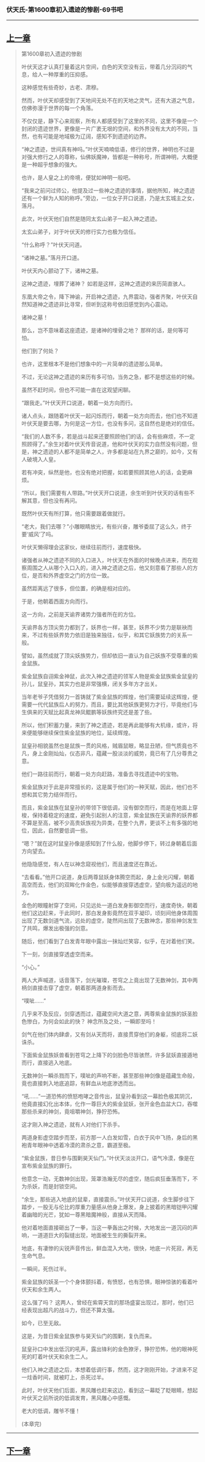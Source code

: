 ### 伏天氏-第1600章初入遗迹的惨剧-69书吧

--------
[上一章](./056da56e1ccde797453ec45a0dfa3340.md)
--------


>
>
>
>第1600章初入遗迹的惨剧
>
>叶伏天这才认真打量着这片空间，白色的天空没有云，带着几分沉闷的气息，给人一种厚重的压抑感。
>
>这种感觉有些奇妙，古老、肃穆。
>
>然而，叶伏天却感受到了天地间无处不在的天地之灵气，还有大道之气息，仿佛弥漫于世界的每一个角落。
>
>不仅仅是，静下心来观察，所有人都感受到了这里的不同，这里不像是一个封闭的遗迹世界，更像是一片广袤无垠的空间，和外界没有太大的不同，当然，也有可能是地域极为辽阔，感知不到遗迹的边界。
>
>“神之遗迹，世间真有神吗。”叶伏天喃喃低语，修行的世界，神明也不过是对强大修行之人的尊称，仙佛妖魔神，皆都是一种称号，所谓神明，大概便是一种超乎想象的强大。
>
>也许，是人皇之上的帝境，便犹如神明一般吧。
>
>“我来之前问过师公，他提及过一些神之遗迹的事情，据他所知，神之遗迹还有一个鲜为人知的称呼。”旁边，一位女子开口说道，乃是太玄城主之女，落月。
>
>此次，叶伏天他们自然是随同太玄山弟子一起入神之遗迹。
>
>太玄山弟子，对于叶伏天的修行实力也极为信任。
>
>“什么称呼？”叶伏天问道。
>
>“诸神之墓。”落月开口道。
>
>叶伏天内心颤动了下，诸神之墓。
>
>这神之遗迹，埋葬了诸神？
>如若是这样，这神之遗迹的来历简直骇人。
>
>东凰大帝之令，降下神谕，开启神之遗迹，九界震动，强者齐聚，叶伏天自然知道神之遗迹非比寻常，但听到这称号依旧感觉到内心震动。
>
>诸神之墓！
>
>那么，岂不意味着这座遗迹，是诸神的埋骨之地？
>那样的话，是何等可怕。
>
>他们到了何处？
>
>也许，这里根本不是他们想象中的一片简单的遗迹那么简单。
>
>不过，无论这神之遗迹的来历有多可怕，当务之急，都不是想这些的时候。
>
>虽然不赶时间，但也不可能一直在这观望闲聊。
>
>“跟我走。”叶伏天开口说道，朝着一处方向而行。
>
>诸人点头，跟随着叶伏天一起闪烁而行，朝着一处方向而去，他们也不知道叶伏天是要去哪，为何是这一方位，也没有多问，这自然也是绝对的信任。
>
>“我们的人数不多，若是战斗起来还要照顾他们的话，会有些麻烦，不一定照顾得了。”余生对着叶伏天传音说道，他和叶伏天的实力自然没有问题，但是，神之遗迹的人都不是简单之人，许多都是站在九界之巅的，如今，又有人破境入人皇。
>
>若有冲突，纵然是他，也没有绝对把握，如若要照顾其他人的话，会更麻烦。
>
>“所以，我们需要有人带路。”叶伏天开口说道，余生听到叶伏天的话有些不解其意，但也没有再问。
>
>既然叶伏天有所打算，他只需要跟着做就行。
>
>“老大，我们去哪？”小雕眼睛放光，有些兴奋，雕爷委屈了这么久，终于要‘威风’了吗。
>
>叶伏天懒得理会这家伙，继续往前而行，速度极快。
>
>诸强者从神之遗迹不同的入口进入，叶伏天在外面的时候晚点进来，而在观察周围之人从哪个入口入的，进入神之遗迹之后，他又刻意看了那些人的方位，是否和外界虚空之门的方位一致。
>
>虽然距离远了很多，但位置，的确是相对应的。
>
>于是，他朝着西面方向而行。
>
>这一方向，之前是天谕界诸势力强者所在的方位。
>
>天谕界各方顶尖势力都到了，妖界也一样，甚至，妖界不少势力是联袂而来，不过有些妖界势力依旧是独来独往，似乎，和其它妖族势力的关系一般。
>
>譬如，虽然成就了顶尖妖族势力，但却依旧一直认为自己妖族不受尊重的紫金鼠族。
>
>紫金鼠族自诩紫金神鼠，此次入神之遗迹的领军人物是紫金鼠族紫金鼠皇的孙儿，鼠皇孙，其实力也是非常强横，闭关多年方才出关。
>
>当年老爷子凭借努力一首铸就了紫金鼠族的辉煌，他们需要延续这辉煌，便需要一代代鼠族后人的努力，而且，要比其他妖族更努力才行，毕竟他们与生俱来的天赋比起真龙神凤鲲鹏等妖族终究还是差了些。
>
>所以，他们积蓄力量，来到了神之遗迹，若是再此能够有大机缘，或许，将来便能够继续保住紫金鼠族的地位，延续辉煌。
>
>鼠皇孙相貌虽然也是鼠族一贯的风格，贼眉鼠眼，略显丑陋，但气质竟也不凡，身上金刚灿灿，仪态非凡，蕴藏一股淡淡的威势，竟已有了几分尊贵之意。
>
>他们一路往前而行，朝着一处方向赶路，准备去寻找遗迹中的宝物。
>
>紫金鼠族对于此是非常擅长的，这是属于他们的一种天赋，因此，他们也不想和其它势力结伴而行。
>
>而且，紫金鼠族在鼠皇孙的带领下很低调，没有御空而行，而是在地面上穿梭，保持着稳定的速度，避免引起别人的注意，紫金鼠族在天谕界的妖界都不算是至高，被不少高贵妖族视为异类，在整个九界，更谈不上有多强的地位，因此，自然要低调一些。
>
>“嗯？”就在这时鼠皇孙像是感知到了什么般，他脚步停下，转过身朝着后面方向望去。
>
>他隐隐感觉，有人在以神念窥视他们，而且速度还在靠近。
>
>“去看看。”他开口说道，身后两尊鼠妖身体腾空而起，身上金光闪耀，朝着高空而去，他们的双眸化作金色，似能够直接穿透虚空，望向极为遥远的地方。
>
>金色的眼瞳射穿了空间，只见远处一道白发身影御空而行，速度奇快，朝着他们这边赶来，于此同时，那白发身影竟然在双手凝印，顷刻间他身体周围出现了无数剑道气流，远处的虚空，陡然间出现了无数神念，那些神剑发生了共鸣，爆发出极强的剑意。
>
>随后，他们看到了白发青年眼中露出一抹灿烂笑容，似乎，在对着他们笑。
>
>下一刻，剑直接穿透虚空而来。
>
>“小心。”
>
>两人大声喊道，话音落下，剑光璀璨，苍穹之上竟出现了无数神剑，其中两柄剑直接击穿了虚空，朝着那两道身影而去。
>
>“噗呲……”
>
>几乎来不及反应，剑穿透而过，蕴藏空间大道之意，两尊紫金鼠族的妖圣脸色惨白，为何会如此的快？
>神念所及之处，一瞬即至吗！
>
>剑气在他们体内肆虐，又有剑从天而将，直接贯穿他们的身躯，彻底将二妖诛杀。
>
>下面紫金鼠族妖兽看到苍穹之上降下的剑脸色尽皆骇然，许多鼠妖直接遁地而行，直接逃入地底。
>
>无数神剑一瞬杀戮而下，噗呲的声响不断，甚至那些神剑像是蕴藏生命般，竟也直接刺入地底追踪，有鲜血从地底渗透而出。
>
>“吼……”一道恐怖的愤怒咆哮之音传出，鼠皇孙看到这一幕脸色极其阴沉，他竟直接幻化出本体，化作一尊巨大的紫金鼠妖，张开金色血盆大口，吞噬那些杀来的神剑，竟咀嚼神剑，狰狞恐怖。
>
>这才刚入神之遗迹，就有人对他们下杀手。
>
>两道身影虚空踏步而至，前方那一人白发如雪，白衣于风中飞扬，身后的黑袍青年眼神中透着冷漠的肃杀之意，霸道至极。
>
>“紫金鼠族，昔日参与围剿昊天仙门。”叶伏天淡淡开口，语气冷漠，像是在宣布紫金鼠族的罪行。
>
>他意念一动，无数神剑出现，笼罩浩瀚无尽的虚空，随后疯狂垂落而下，不为杀妖，而是封锁空间。
>
>“余生，那些逃入地底的鼠辈，直接震杀。”叶伏天开口说道，余生脚步往下踏步，一股无与伦比的厚重力量感从他身上爆发，身上披着的黑暗铠甲闪耀着幽暗的光芒，犹如一尊黑暗魔神般，直接从天而降。
>
>他对着地面直接砸出了一拳，当这一拳轰出之时候，大地发出一道沉闷的声响，一道道巨大的裂缝出现，地面被生生的撕裂开来。
>
>地底，有凄惨的尖锐声音传出，鲜血混入大地，很快，地底一片死寂，再无生命气息。
>
>一瞬间，死伤过半。
>
>紫金鼠族的妖圣一个个身体颤抖着，有愤怒，也有恐惧，眼神惊骇的看着叶伏天和余生两人。
>
>这么强了吗？
>这两人，曾经在紫霄天宫的那场盛宴出现过，那时，他们已经表现出超凡的战斗力，但还不算太强。
>
>如今，已至无敌。
>
>这是，为昔日紫金鼠族参与昊天仙门的围剿，复仇而来。
>
>鼠皇孙口中发出低沉的吼声，露出锋利的金色獠牙，狰狞恐怖，他的眼神死死的盯着叶伏天和余生二人。
>
>他们入神之遗迹之后，本想着低调行事，然而，这才刚刚开始，才进来不足一炷香时间，就被盯上，杀死过半。
>
>此时，叶伏天他们后面，黑风雕也赶来这边，看到这一幕眨了眨眼睛，想起叶伏天之前所说的低调发育，黑风雕心中感慨。
>
>老大的低调，雕爷不懂！
>
>(本章完)
>
>

--------
[下一章](./dc8ee19c6ea8da7759062bdc0c177502.md)
--------
